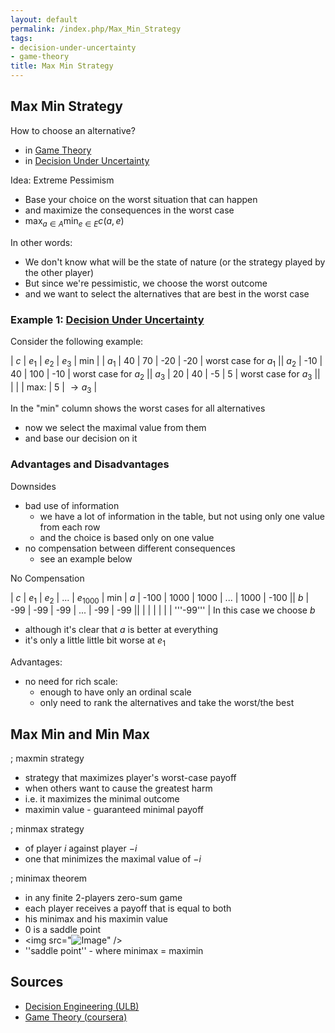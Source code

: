 ```yaml
---
layout: default
permalink: /index.php/Max_Min_Strategy
tags:
- decision-under-uncertainty
- game-theory
title: Max Min Strategy
---
```

## Max Min Strategy
How to choose an alternative? 
- in [Game Theory](Game_Theory)
- in [Decision Under Uncertainty](Decision_Under_Uncertainty)


Idea: Extreme Pessimism
- Base your choice on the worst situation that can happen 
- and maximize the consequences in the worst case
- $\max_{a \in A} \min_{e \in E} c(a, e)$


In other words:
- We don't know what will be the state of nature (or the strategy played by the other player)
- But since we're pessimistic, we choose the worst outcome 
- and we want to select the alternatives that are best in the worst case



### Example 1: [Decision Under Uncertainty](Decision_Under_Uncertainty)
Consider the following example:

|   $c$  |  $e_1$  |  $e_2$  |  $e_3$  |  min  |   |   $a_1$   |  40  |  70  |  -20  |  -20   |  worst case for $a_1$ ||   $a_2$   |  -10  |  40  |  100  |  -10  |  worst case for $a_2$ ||   $a_3$   |  20  |  40  |  -5  |  5  |  worst case for $a_3$ ||   |   |      |   max:   |  5  |  $\to a_3$ |

In the "min" column shows the worst cases for all alternatives
- now we select the maximal value from them 
- and base our decision on it


### Advantages and Disadvantages
Downsides
- bad use of information
  - we have a lot of information in the table, but not using only one value from each row
  - and the choice is based only on one value
- no compensation between different consequences 
  - see an example below 

No Compensation

|   $c$  |  $e_1$  |  $e_2$  |  ...  |  $e_{1000}$  |  min  |   $a$   |  -100  |  1000  |  1000  |  ...  |  1000  |  -100 ||   $b$   |  -99  |  -99  |  -99  |  ...  |  -99  |  -99 ||         |       |       |       |       |       |  '''-99'''   |
In this case we choose $b$ 
- although it's clear that $a$ is better at everything 
- it's only a little little bit worse at $e_1$


Advantages:
- no need for rich scale:
  - enough to have only an ordinal scale 
  - only need to rank the alternatives and take the worst/the best


## Max Min and Min Max
; maxmin strategy
- strategy that maximizes player's worst-case payoff
- when others want to cause the greatest harm
- i.e. it maximizes the minimal outcome
- maximin value - guaranteed minimal payoff

; minmax strategy
- of player $i$ against player $-i$
- one that minimizes the maximal value of $-i$

; minimax theorem
- in any finite 2-players zero-sum game
- each player receives a payoff that is equal to both
- his minimax and his maximin value
- 0 is a saddle point
- <img src="<img src="https://raw.githubusercontent.com/alexeygrigorev/wiki-figures/master/legacy/1luv6hbhnsqr0a8bblsdadplgd.png" alt="Image">" />
- ''saddle point'' - where minimax = maximin


## Sources
- [Decision Engineering (ULB)](Decision_Engineering_(ULB))
- [Game Theory (coursera)](Game_Theory_(coursera))
